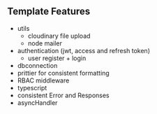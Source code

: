 ## Template Features

- utils
    - cloudinary file upload
    - node mailer
- authentication (jwt, access and refresh token)
    - user register + login
- dbconnection
- prittier for consistent formatting
- RBAC middleware
- typescript
- consistent Error and Responses
- asyncHandler

